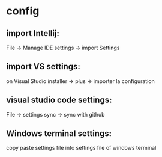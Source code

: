 # config

## import Intellij:
File -> Manage IDE settings -> import Settings

## import VS settings:
on Visual Studio installer -> plus -> importer la configuration

## visual studio code settings:
File -> settings sync -> sync with github

## Windows terminal settings:
copy paste settings file into settings file of windows terminal
